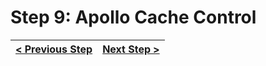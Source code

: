 # Step 9: Apollo Cache Control

[//]: # (head-end)




[//]: # (foot-start)

[{]: <helper> (navStep)

| [< Previous Step](step8.md) | [Next Step >](step10.md) |
|:--------------------------------|--------------------------------:|

[}]: #
